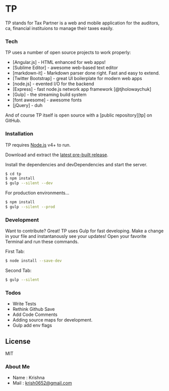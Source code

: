 # TP

TP stands for Tax Partner is a web and mobile application for the auditors, ca, financial instituions to manage their taxes easily.

### Tech

TP uses a number of open source projects to work properly:

* [Angular.js] - HTML enhanced for web apps!
* [Sublime Editor] - awesome web-based text editor
* [markdown-it] - Markdown parser done right. Fast and easy to extend.
* [Twitter Bootstrap] - great UI boilerplate for modern web apps
* [node.js] - evented I/O for the backend
* [Express] - fast node.js network app framework [@tjholowaychuk]
* [Gulp] - the streaming build system
* [font awesome] - awesome fonts
* [jQuery] - duh

And of course TP itself is open source with a [public repository][tp]
 on GitHub.

### Installation

TP requires [Node.js](https://nodejs.org/) v4+ to run.

Download and extract the [latest pre-built release](https://github.com/joemccann/dillinger/releases).

Install the dependencies and devDependencies and start the server.

```sh
$ cd tp
$ npm install 
$ gulp --silent --dev
```

For production environments...

```sh
$ npm install 
$ gulp --silent --prod
```

### Development

Want to contribute? Great!
TP uses Gulp for fast developing. Make a change in your file and instantanously see your updates! Open your favorite Terminal and run these commands.

First Tab:
```sh
$ node install --save-dev
```

Second Tab:
```sh
$ gulp --silent
```

### Todos

 - Write Tests
 - Rethink Github Save
 - Add Code Comments
 - Adding source maps for development.
 - Gulp add env flags

License
----
MIT

### About Me
* Name : Krishna
* Mail : krish0652@gmail.com
